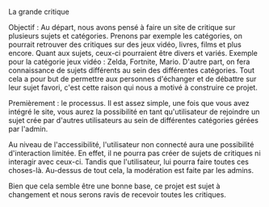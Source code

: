 La grande critique

Objectif :
Au départ, nous avons pensé à faire un site de critique sur plusieurs sujets et catégories. Prenons par exemple les catégories, on pourrait retrouver des critiques sur des jeux vidéo, livres, films et plus encore. Quant aux sujets, ceux-ci pourraient être divers et variés. Exemple pour la catégorie jeux vidéo : Zelda, Fortnite, Mario. D'autre part, on fera connaissance de sujets différents au sein des différentes catégories. Tout cela a pour but de permettre aux personnes d'échanger et de débattre sur leur sujet favori, c'est cette raison qui nous a motivé à construire ce projet.

Premièrement : le processus. Il est assez simple, une fois que vous avez intégré le site, vous aurez la possibilité en tant qu'utilisateur de rejoindre un sujet crée par d'autres utilisateurs au sein de différentes catégories gérées par l'admin.

Au niveau de l'accessibilité, l'utilisateur non connecté aura une possibilité d'interaction limitée. En effet, il ne pourra pas créer de sujets de critiques ni interagir avec ceux-ci. Tandis que l'utilisateur, lui pourra faire toutes ces choses-là. Au-dessus de tout cela, la modération est faite par les admins.

Bien que cela semble être une bonne base, ce projet est sujet à changement et nous serons ravis de recevoir toutes les critiques.




